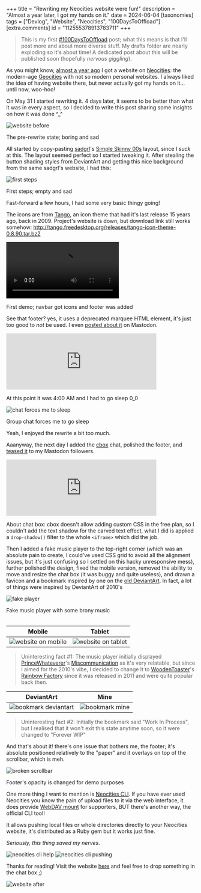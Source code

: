 +++
title = "Rewriting my Neocities website were fun!"
description = "Almost a year later, I got my hands on it."
date = 2024-06-04
[taxonomies]
tags = ["Devlog", "Website", "Neocities", "100DaysToOffload"]
[extra.comments]
id = "112555378913783711"
+++

> This is my first [#100DaysToOffload](https://100daystooffload.com) post; what this means is that I'll post more and about more diverse stuff. My drafts folder are nearly exploding so it's about time! A dedicated post about this will be published soon (hopefully _nervous giggling_).

As you might know, [almost a year ago](@/blog/site-and-blog-devlog/index.md) I got a website on [Neocities](https://neocities.org): the modern-age [Geocities](https://en.wikipedia.org/wiki/GeoCities) with not so modern personal websites. I always liked the idea of having website there, but never actually got my hands on it... until now, woo-hoo!

On May 31 I started rewriting it. 4 days later, it seems to be better than what it was in every aspect, so I decided to write this post sharing some insights on how it was done ^\_^

![website before](website-before.png)
<figcaption>The pre-rewrite state; boring and sad</figcaption>

All started by copy-pasting [sadgrl](https://goblin-heart.net/sadgrl/)'s [Simple Skinny 00s](https://codepen.io/sadness97/pen/mdXjExq) layout, since I _suck_ at this. The layout seemed perfect so I started tweaking it. After stealing the button shading styles from DeviantArt and getting this nice background from the same sadgrl's website, I had this:

![first steps](first-steps.png)
<figcaption>First steps; empty and sad</figcaption>

Fast-forward a few hours, I had some very basic thingy going!

The icons are from [Tango](https://en.wikipedia.org/wiki/Tango_Desktop_Project), an icon theme that had it's last release 15 years ago, back in 2009. Project's website is down, but download link still works somehow: <http://tango.freedesktop.org/releases/tango-icon-theme-0.8.90.tar.bz2>

<video alt="first demo" controls src="first-demo.webm"></video>
<figcaption>First demo; navbar got icons and footer was added</figcaption>

See that footer? yes, it uses a deprecated marquee HTML element, it's just too good to _not_ be used. I even [posted about it](https://vmst.io/@daudix/112532737670738850) on Mastodon.

<iframe src="https://vmst.io/@daudix/112532737670738850/embed" class="mastodon-embed" style="max-width: 100%; border: 0" width="400" allowfullscreen="allowfullscreen"></iframe><script src="https://assets.vmst.io/embed.js" async="async"></script>

At this point it was 4:00 AM and I had to go sleep 0_0

![chat forces me to sleep](chat-forces-me-to-sleep.png)
<figcaption>Group chat forces me to go sleep</figcaption>

Yeah, I enjoyed the rewrite a bit too much.

Aaanyway, the next day I added the [cbox](https://www.cbox.ws) chat, polished the footer, and [teased it](https://vmst.io/@daudix/112533590357822496) to my Mastodon followers.

<iframe src="https://vmst.io/@daudix/112533590357822496/embed" class="mastodon-embed" style="max-width: 100%; border: 0" width="400" allowfullscreen="allowfullscreen"></iframe><script src="https://assets.vmst.io/embed.js" async="async"></script>

About chat box: cbox doesn't allow adding custom CSS in the free plan, so I couldn't add the text shadow for the carved text effect, what I did is applied a `drop-shadow()` filter to the whole `<iframe>` which did the job.

Then I added a fake music player to the top-right corner (which was an absolute pain to create, I could've used CSS grid to avoid all the alignment issues, but it's just confusing so I settled on this hacky unresponsive mess), further polished the design, fixed the mobile version, removed the ability to move and resize the chat box (it was buggy and quite useless), and drawn a favicon and a bookmark inspired by one on the [old DeviantArt](https://web.archive.org/web/20131126002716/http://www.deviantart.com/). In fact, a lot of things were inspired by DeviantArt of 2010's

![fake player](fake-player.png)
<figcaption>Fake music player with some brony music</figcaption>
<br />

| Mobile                                      | Tablet                                      |
| ------------------------------------------- | ------------------------------------------- |
| ![website on mobile](website-on-mobile.png) | ![website on tablet](website-on-tablet.png) |

> Uninteresting fact #1: The music player initially displayed [PrinceWhateverer](https://www.youtube.com/@princewhateverer)'s [Miscommunication](https://www.youtube.com/watch?v=r0P67hLrFHI) as it's very relatable, but since I aimed for the 2010's vibe, I decided to change it to [WoodenToaster](https://www.youtube.com/@WoodenToaster)'s [Rainbow Factory](https://www.youtube.com/watch?v=YRx_iXgLAyw) since it was released in 2011 and were quite popular back then.

| DeviantArt                                      | Mine                                |
| ----------------------------------------------- | ----------------------------------- |
| ![bookmark deviantart](bookmark-deviantart.png) | ![bookmark mine](bookmark-mine.png) |

> Uninteresting fact #2: Initially the bookmark said "Work In Process", but I realised that it won't exit this state anytime soon, so it were changed to "Forever WIP"

And that's about it! there's one issue that bothers me, the footer; it's absolute positioned relatively to the "paper" and it overlays on top of the scrollbar, which is meh.

![broken scrollbar](broken-scrollbar.png)
<figcaption>Footer's opacity is changed for demo purposes</figcaption>

One more thing I want to mention is [Neocities CLI](https://neocities.org/cli). If you have ever used Neocities you know the pain of upload files to it via the web interface, it does provide [WebDAV mount](https://neocities.org/site_files/mount_info) for supporters, BUT there's another way, the official CLI tool!

It allows pushing local files or whole directories directly to your Neocities website, it's distributed as a Ruby gem but it works just fine.

_Seriously, this thing saved my nerves._

![neocities cli help](neocities-cli-help.png)
![neocities cli pushing](neocities-cli-pushing.png)

Thanks for reading! Visit the website [here](https://daudix.neocities.org) and feel free to drop something in the chat box ;)

![website after](website-after.png)
